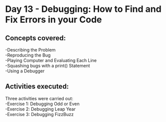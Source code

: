 # **Day 13 - Debugging: How to Find and Fix Errors in your Code**

## Concepts covered:
-Describing the Problem\
-Reproducing the Bug\
-Playing Computer and Evaluating Each Line\
-Squashing bugs with a print() Statement\
-Using a Debugger

## Activities executed:
Three activities were carried out:\
-Exercise 1: Debugging Odd or Even\
-Exercise 2: Debugging Leap Year\
-Exercise 3: Debugging FizzBuzz
